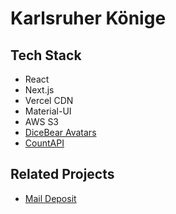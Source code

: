 # Karlsruher Könige

## Tech Stack

- React
- Next.js
- Vercel CDN
- Material-UI
- AWS S3
- [DiceBear Avatars](https://avatars.dicebear.com/styles/micah)
- [CountAPI](https://countapi.xyz/)

## Related Projects

- [Mail Deposit](https://github.com/Treborium/mail-deposit)
